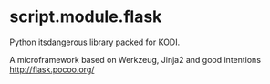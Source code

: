 script.module.flask
======================

Python itsdangerous library packed for KODI.

A microframework based on Werkzeug, Jinja2 and good intentions http://flask.pocoo.org/
